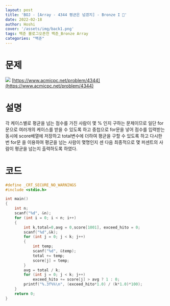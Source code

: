 ```yaml
---
layout: post
title: 'BOJ - [Array - 4344 평균은 넘겠지] - Bronze I 🥉'
date: 2022-02-18
author: Hoshi
cover: '/assets/img/back1.png'
tags: 백준 블로그오픈전 백준_Bronze Array
categories: "백준"
---
```

# 문제
![]({{site.url}}/assets/img/posts_img/4344.png)
[https://www.acmicpc.net/problem/4344](https://www.acmicpc.net/problem/4344)

# 설명
각 케이스별로 평균을 넘는 점수를 가진 사람이 몇 % 인지 구하는 문제이므로 일단 for문으로 여러개의 케이스를 받을 수 있도록 하고 중첩으로 for문을 넣어 점수를 입력받는 동시에 score배열에 저장하고 total변수에 더하여 평균을 구할 수 있도록 하고 다시한번 for문 을 이용하여 평균을 넘는 사람이 몇명인지 센 다음 최종적으로 몇 퍼센트의 사람이 평균을 넘는지 출력하도록 하였다.

# 코드

```c
#define _CRT_SECURE_NO_WARNINGS
#include <stdio.h>

int main()
{
	int n;
	scanf("%d", &n);
	for (int i = 0; i < n; i++)
	{
		int k,total=0,avg = 0,score[1001], exceed_hito = 0;
		scanf("%d",&k);
		for (int j = 0; j < k; j++)
		{
			int temp;
			scanf("%d", &temp);
			total += temp;
			score[j] = temp;
		}
		avg = total / k;
		for (int j = 0; j < k; j++)
			exceed_hito += score[j] > avg ? 1 : 0;
		printf("%.3f%%\n", (exceed_hito*1.0) / (k*1.0)*100);
	}
	return 0;
}
```
